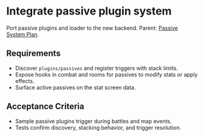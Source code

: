 # Integrate passive plugin system
Port passive plugins and loader to the new backend. Parent: [Passive System Plan](../planning/a6e7f4bd-passive-system-plan.md).

## Requirements
- Discover `plugins/passives` and register triggers with stack limits.
- Expose hooks in combat and rooms for passives to modify stats or apply effects.
- Surface active passives on the stat screen data.

## Acceptance Criteria
- Sample passive plugins trigger during battles and map events.
- Tests confirm discovery, stacking behavior, and trigger resolution.
